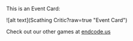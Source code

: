 This is an Event Card: 
 
 ![alt text](Scathing Critic?raw=true "Event Card")  
 
 
 
 
 
 Check out our other games at [endcode.us](https://endcode.us/)